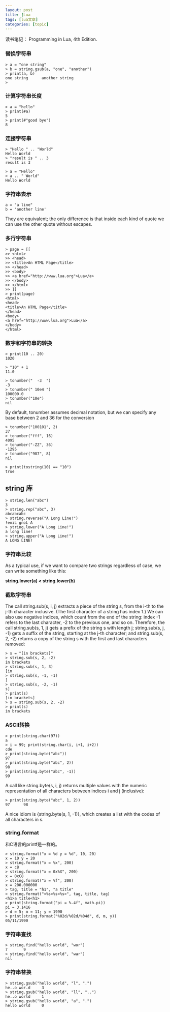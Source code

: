 ```yaml
---
layout: post
title: [Lua 
tags: [lua文章]
categories: [topic]
---
```

<p>读书笔记： Programming in Lua, 4th Edition.</p>

<h3 id="替换字符串">替换字符串</h3>

<div class="language-lua highlighter-rouge"><div class="highlight"><pre class="highlight"><code><span class="o">&gt;</span> <span class="n">a</span> <span class="o">=</span> <span class="s2">&#34;one string&#34;</span>
<span class="o">&gt;</span> <span class="n">b</span> <span class="o">=</span> <span class="nb">string.gsub</span><span class="p">(</span><span class="n">a</span><span class="p">,</span> <span class="s2">&#34;one&#34;</span><span class="p">,</span> <span class="s2">&#34;another&#34;</span><span class="p">)</span>
<span class="o">&gt;</span> <span class="nb">print</span><span class="p">(</span><span class="n">a</span><span class="p">,</span> <span class="n">b</span><span class="p">)</span>
<span class="n">one</span> <span class="n">string</span>      <span class="n">another</span> <span class="n">string</span>
<span class="o">&gt;</span>
</code></pre></div></div>

<h3 id="计算字符串长度">计算字符串长度</h3>

<div class="language-lua highlighter-rouge"><div class="highlight"><pre class="highlight"><code><span class="o">&gt;</span> <span class="n">a</span> <span class="o">=</span> <span class="s2">&#34;hello&#34;</span>
<span class="o">&gt;</span> <span class="nb">print</span><span class="p">(</span><span class="o">#</span><span class="n">a</span><span class="p">)</span>
<span class="mi">5</span>
<span class="o">&gt;</span> <span class="nb">print</span><span class="p">(</span><span class="o">#</span><span class="s2">&#34;good bye&#34;</span><span class="p">)</span>
<span class="mi">8</span>
</code></pre></div></div>

<h3 id="连接字符串">连接字符串</h3>

<div class="language-lua highlighter-rouge"><div class="highlight"><pre class="highlight"><code><span class="o">&gt;</span> <span class="s2">&#34;Hello &#34;</span> <span class="o">..</span> <span class="s2">&#34;World&#34;</span>
<span class="n">Hello</span> <span class="n">World</span>
<span class="o">&gt;</span> <span class="s2">&#34;result is &#34;</span> <span class="o">..</span> <span class="mi">3</span>
<span class="n">result</span> <span class="n">is</span> <span class="mi">3</span>
</code></pre></div></div>

<div class="language-lua highlighter-rouge"><div class="highlight"><pre class="highlight"><code><span class="o">&gt;</span> <span class="n">a</span> <span class="o">=</span> <span class="s2">&#34;Hello&#34;</span>
<span class="o">&gt;</span> <span class="n">a</span> <span class="o">..</span> <span class="s2">&#34; World&#34;</span>
<span class="n">Hello</span> <span class="n">World</span>
</code></pre></div></div>

<h3 id="字符串表示">字符串表示</h3>

<div class="language-lua highlighter-rouge"><div class="highlight"><pre class="highlight"><code><span class="n">a</span> <span class="o">=</span> <span class="s2">&#34;a line&#34;</span>
<span class="n">b</span> <span class="o">=</span> <span class="s1">&#39;another line&#39;</span>
</code></pre></div></div>

<p>They are equivalent; the only difference is that inside each kind of quote we can use the other quote without
escapes.</p>

<h3 id="多行字符串">多行字符串</h3>

<div class="language-lua highlighter-rouge"><div class="highlight"><pre class="highlight"><code><span class="o">&gt;</span> <span class="n">page</span> <span class="o">=</span> <span class="s">[[
&gt;&gt; &lt;html&gt;
&gt;&gt; &lt;head&gt;
&gt;&gt; &lt;title&gt;An HTML Page&lt;/title&gt;
&gt;&gt; &lt;/head&gt;
&gt;&gt; &lt;body&gt;
&gt;&gt; &lt;a href=&#34;http://www.lua.org&#34;&gt;Lua&lt;/a&gt;
&gt;&gt; &lt;/body&gt;
&gt;&gt; &lt;/html&gt;
&gt;&gt; ]]</span>
<span class="o">&gt;</span> <span class="nb">print</span><span class="p">(</span><span class="n">page</span><span class="p">)</span>
<span class="o">&lt;</span><span class="n">html</span><span class="o">&gt;</span>
<span class="o">&lt;</span><span class="n">head</span><span class="o">&gt;</span>
<span class="o">&lt;</span><span class="n">title</span><span class="o">&gt;</span><span class="n">An</span> <span class="n">HTML</span> <span class="n">Page</span><span class="o">&lt;/</span><span class="n">title</span><span class="o">&gt;</span>
<span class="o">&lt;/</span><span class="n">head</span><span class="o">&gt;</span>
<span class="o">&lt;</span><span class="n">body</span><span class="o">&gt;</span>
<span class="o">&lt;</span><span class="n">a</span> <span class="n">href</span><span class="o">=</span><span class="s2">&#34;http://www.lua.org&#34;</span><span class="o">&gt;</span><span class="n">Lua</span><span class="o">&lt;/</span><span class="n">a</span><span class="o">&gt;</span>
<span class="o">&lt;/</span><span class="n">body</span><span class="o">&gt;</span>
<span class="o">&lt;/</span><span class="n">html</span><span class="o">&gt;</span>
</code></pre></div></div>

<h3 id="数字和字符串的转换">数字和字符串的转换</h3>

<div class="language-lua highlighter-rouge"><div class="highlight"><pre class="highlight"><code><span class="o">&gt;</span> <span class="nb">print</span><span class="p">(</span><span class="mi">10</span> <span class="o">..</span> <span class="mi">20</span><span class="p">)</span>
<span class="mi">1020</span>
</code></pre></div></div>

<div class="language-lua highlighter-rouge"><div class="highlight"><pre class="highlight"><code><span class="o">&gt;</span> <span class="s2">&#34;10&#34;</span> <span class="o">+</span> <span class="mi">1</span>
<span class="mi">11</span><span class="p">.</span><span class="mi">0</span>
</code></pre></div></div>

<div class="language-lua highlighter-rouge"><div class="highlight"><pre class="highlight"><code><span class="o">&gt;</span> <span class="nb">tonumber</span><span class="p">(</span><span class="s2">&#34;  -3  &#34;</span><span class="p">)</span>
<span class="o">-</span><span class="mi">3</span>
<span class="o">&gt;</span> <span class="nb">tonumber</span><span class="p">(</span><span class="s2">&#34; 10e4 &#34;</span><span class="p">)</span>
<span class="mi">100000</span><span class="p">.</span><span class="mi">0</span>
<span class="o">&gt;</span> <span class="nb">tonumber</span><span class="p">(</span><span class="s2">&#34;10e&#34;</span><span class="p">)</span>
<span class="kc">nil</span>
</code></pre></div></div>

<p>By default, tonumber assumes decimal notation, but we can specify any base between 2 and 36 for the
conversion</p>

<div class="language-lua highlighter-rouge"><div class="highlight"><pre class="highlight"><code><span class="o">&gt;</span> <span class="nb">tonumber</span><span class="p">(</span><span class="s2">&#34;100101&#34;</span><span class="p">,</span> <span class="mi">2</span><span class="p">)</span>
<span class="mi">37</span>
<span class="o">&gt;</span> <span class="nb">tonumber</span><span class="p">(</span><span class="s2">&#34;fff&#34;</span><span class="p">,</span> <span class="mi">16</span><span class="p">)</span>
<span class="mi">4095</span>
<span class="o">&gt;</span> <span class="nb">tonumber</span><span class="p">(</span><span class="s2">&#34;-ZZ&#34;</span><span class="p">,</span> <span class="mi">36</span><span class="p">)</span>
<span class="o">-</span><span class="mi">1295</span>
<span class="o">&gt;</span> <span class="nb">tonumber</span><span class="p">(</span><span class="s2">&#34;987&#34;</span><span class="p">,</span> <span class="mi">8</span><span class="p">)</span>
<span class="kc">nil</span>
</code></pre></div></div>

<div class="language-lua highlighter-rouge"><div class="highlight"><pre class="highlight"><code><span class="o">&gt;</span> <span class="nb">print</span><span class="p">(</span><span class="nb">tostring</span><span class="p">(</span><span class="mi">10</span><span class="p">)</span> <span class="o">==</span> <span class="s2">&#34;10&#34;</span><span class="p">)</span>
<span class="kc">true</span>
</code></pre></div></div>

<h2 id="string-库">string 库</h2>

<div class="language-lua highlighter-rouge"><div class="highlight"><pre class="highlight"><code><span class="o">&gt;</span> <span class="nb">string.len</span><span class="p">(</span><span class="s2">&#34;abc&#34;</span><span class="p">)</span>
<span class="mi">3</span>
<span class="o">&gt;</span> <span class="nb">string.rep</span><span class="p">(</span><span class="s2">&#34;abc&#34;</span><span class="p">,</span> <span class="mi">3</span><span class="p">)</span>
<span class="n">abcabcabc</span>
<span class="o">&gt;</span> <span class="nb">string.reverse</span><span class="p">(</span><span class="s2">&#34;A Long Line!&#34;</span><span class="p">)</span>
<span class="err">!</span><span class="n">eniL</span> <span class="n">gnoL</span> <span class="n">A</span>
<span class="o">&gt;</span> <span class="nb">string.lower</span><span class="p">(</span><span class="s2">&#34;A Long Line!&#34;</span><span class="p">)</span>
<span class="n">a</span> <span class="n">long</span> <span class="n">line</span><span class="err">!</span>
<span class="o">&gt;</span> <span class="nb">string.upper</span><span class="p">(</span><span class="s2">&#34;A Long Line!&#34;</span><span class="p">)</span>
<span class="n">A</span> <span class="n">LONG</span> <span class="n">LINE</span><span class="err">!</span>
</code></pre></div></div>

<h3 id="字符串比较">字符串比较</h3>

<p>As a typical use, if we want to compare two strings regardless of case, we can write something like this:</p>

<p><strong>string.lower(a) &lt; string.lower(b)</strong></p>

<h3 id="截取字符串">截取字符串</h3>

<p>The call string.sub(s, i, j) extracts a piece of the string s, from the i-th to the j-th character
inclusive. (The first character of a string has index 1.) We can also use negative indices, which count from
the end of the string: index -1 refers to the last character, -2 to the previous one, and so on. Therefore, the
call string.sub(s, 1, j) gets a prefix of the string s with length j; string.sub(s, j, -1)
gets a suffix of the string, starting at the j-th character; and string.sub(s, 2, -2) returns a copy
of the string s with the first and last characters removed:</p>

<div class="language-lua highlighter-rouge"><div class="highlight"><pre class="highlight"><code><span class="o">&gt;</span> <span class="n">s</span> <span class="o">=</span> <span class="s2">&#34;[in brackets]&#34;</span>
<span class="o">&gt;</span> <span class="nb">string.sub</span><span class="p">(</span><span class="n">s</span><span class="p">,</span> <span class="mi">2</span><span class="p">,</span> <span class="o">-</span><span class="mi">2</span><span class="p">)</span>
<span class="k">in</span> <span class="n">brackets</span>
<span class="o">&gt;</span> <span class="nb">string.sub</span><span class="p">(</span><span class="n">s</span><span class="p">,</span> <span class="mi">1</span><span class="p">,</span> <span class="mi">3</span><span class="p">)</span>
<span class="p">[</span><span class="k">in</span>
<span class="o">&gt;</span> <span class="nb">string.sub</span><span class="p">(</span><span class="n">s</span><span class="p">,</span> <span class="o">-</span><span class="mi">1</span><span class="p">,</span> <span class="o">-</span><span class="mi">1</span><span class="p">)</span>
<span class="p">]</span>
<span class="o">&gt;</span> <span class="nb">string.sub</span><span class="p">(</span><span class="n">s</span><span class="p">,</span> <span class="o">-</span><span class="mi">2</span><span class="p">,</span> <span class="o">-</span><span class="mi">1</span><span class="p">)</span>
<span class="n">s</span><span class="p">]</span>
<span class="o">&gt;</span> <span class="nb">print</span><span class="p">(</span><span class="n">s</span><span class="p">)</span>
<span class="p">[</span><span class="k">in</span> <span class="n">brackets</span><span class="p">]</span>
<span class="o">&gt;</span> <span class="n">s</span> <span class="o">=</span> <span class="nb">string.sub</span><span class="p">(</span><span class="n">s</span><span class="p">,</span> <span class="mi">2</span><span class="p">,</span> <span class="o">-</span><span class="mi">2</span><span class="p">)</span>
<span class="o">&gt;</span> <span class="nb">print</span><span class="p">(</span><span class="n">s</span><span class="p">)</span>
<span class="k">in</span> <span class="n">brackets</span>
</code></pre></div></div>

<h3 id="ascii转换">ASCII转换</h3>

<div class="language-lua highlighter-rouge"><div class="highlight"><pre class="highlight"><code><span class="o">&gt;</span> <span class="nb">print</span><span class="p">(</span><span class="nb">string.char</span><span class="p">(</span><span class="mi">97</span><span class="p">))</span>
<span class="n">a</span>
<span class="o">&gt;</span> <span class="n">i</span> <span class="o">=</span> <span class="mi">99</span><span class="p">;</span> <span class="nb">print</span><span class="p">(</span><span class="nb">string.char</span><span class="p">(</span><span class="n">i</span><span class="p">,</span> <span class="n">i</span><span class="o">+</span><span class="mi">1</span><span class="p">,</span> <span class="n">i</span><span class="o">+</span><span class="mi">2</span><span class="p">))</span>
<span class="n">cde</span>
<span class="o">&gt;</span> <span class="nb">print</span><span class="p">(</span><span class="nb">string.byte</span><span class="p">(</span><span class="s2">&#34;abc&#34;</span><span class="p">))</span>
<span class="mi">97</span>
<span class="o">&gt;</span> <span class="nb">print</span><span class="p">(</span><span class="nb">string.byte</span><span class="p">(</span><span class="s2">&#34;abc&#34;</span><span class="p">,</span> <span class="mi">2</span><span class="p">))</span>
<span class="mi">98</span>
<span class="o">&gt;</span> <span class="nb">print</span><span class="p">(</span><span class="nb">string.byte</span><span class="p">(</span><span class="s2">&#34;abc&#34;</span><span class="p">,</span> <span class="o">-</span><span class="mi">1</span><span class="p">))</span>
<span class="mi">99</span>
</code></pre></div></div>

<p>A call like string.byte(s, i, j) returns multiple values with the numeric representation of all
characters between indices i and j (inclusive):</p>

<div class="language-lua highlighter-rouge"><div class="highlight"><pre class="highlight"><code><span class="o">&gt;</span> <span class="nb">print</span><span class="p">(</span><span class="nb">string.byte</span><span class="p">(</span><span class="s2">&#34;abc&#34;</span><span class="p">,</span> <span class="mi">1</span><span class="p">,</span> <span class="mi">2</span><span class="p">))</span>
<span class="mi">97</span>      <span class="mi">98</span>
</code></pre></div></div>

<p>A nice idiom is {string.byte(s, 1, -1)}, which creates a list with the codes of all characters in s.</p>

<h3 id="stringformat">string.format</h3>

<p>和C语言的printf是一样的。</p>

<div class="language-lua highlighter-rouge"><div class="highlight"><pre class="highlight"><code><span class="o">&gt;</span> <span class="nb">string.format</span><span class="p">(</span><span class="s2">&#34;x = %d y = %d&#34;</span><span class="p">,</span> <span class="mi">10</span><span class="p">,</span> <span class="mi">20</span><span class="p">)</span>
<span class="n">x</span> <span class="o">=</span> <span class="mi">10</span> <span class="n">y</span> <span class="o">=</span> <span class="mi">20</span>
<span class="o">&gt;</span> <span class="nb">string.format</span><span class="p">(</span><span class="s2">&#34;x = %x&#34;</span><span class="p">,</span> <span class="mi">200</span><span class="p">)</span>
<span class="n">x</span> <span class="o">=</span> <span class="n">c8</span>
<span class="o">&gt;</span> <span class="nb">string.format</span><span class="p">(</span><span class="s2">&#34;x = 0x%X&#34;</span><span class="p">,</span> <span class="mi">200</span><span class="p">)</span>
<span class="n">x</span> <span class="o">=</span> <span class="mh">0xC8</span>
<span class="o">&gt;</span> <span class="nb">string.format</span><span class="p">(</span><span class="s2">&#34;x = %f&#34;</span><span class="p">,</span> <span class="mi">200</span><span class="p">)</span>
<span class="n">x</span> <span class="o">=</span> <span class="mi">200</span><span class="p">.</span><span class="mi">000000</span>
<span class="o">&gt;</span> <span class="n">tag</span><span class="p">,</span> <span class="n">title</span> <span class="o">=</span> <span class="s2">&#34;h1&#34;</span><span class="p">,</span> <span class="s2">&#34;a title&#34;</span>
<span class="o">&gt;</span> <span class="nb">string.format</span><span class="p">(</span><span class="s2">&#34;&lt;%s&gt;%s&lt;%s&gt;&#34;</span><span class="p">,</span> <span class="n">tag</span><span class="p">,</span> <span class="n">title</span><span class="p">,</span> <span class="n">tag</span><span class="p">)</span>
<span class="o">&lt;</span><span class="n">h1</span><span class="o">&gt;</span><span class="n">a</span> <span class="n">title</span><span class="o">&lt;</span><span class="n">h1</span><span class="o">&gt;</span>
<span class="o">&gt;</span> <span class="nb">print</span><span class="p">(</span><span class="nb">string.format</span><span class="p">(</span><span class="s2">&#34;pi = %.4f&#34;</span><span class="p">,</span> <span class="nb">math.pi</span><span class="p">))</span>
<span class="n">pi</span> <span class="o">=</span> <span class="mi">3</span><span class="p">.</span><span class="mi">1416</span>
<span class="o">&gt;</span> <span class="n">d</span> <span class="o">=</span> <span class="mi">5</span><span class="p">;</span> <span class="n">m</span> <span class="o">=</span> <span class="mi">11</span><span class="p">;</span> <span class="n">y</span> <span class="o">=</span> <span class="mi">1990</span>
<span class="o">&gt;</span> <span class="nb">print</span><span class="p">(</span><span class="nb">string.format</span><span class="p">(</span><span class="s2">&#34;%02d/%02d/%04d&#34;</span><span class="p">,</span> <span class="n">d</span><span class="p">,</span> <span class="n">m</span><span class="p">,</span> <span class="n">y</span><span class="p">))</span>
<span class="mi">05</span><span class="o">/</span><span class="mi">11</span><span class="o">/</span><span class="mi">1990</span>
</code></pre></div></div>

<h3 id="字符串查找">字符串查找</h3>

<div class="language-lua highlighter-rouge"><div class="highlight"><pre class="highlight"><code><span class="o">&gt;</span> <span class="nb">string.find</span><span class="p">(</span><span class="s2">&#34;hello world&#34;</span><span class="p">,</span> <span class="s2">&#34;wor&#34;</span><span class="p">)</span>
<span class="mi">7</span>       <span class="mi">9</span>
<span class="o">&gt;</span> <span class="nb">string.find</span><span class="p">(</span><span class="s2">&#34;hello world&#34;</span><span class="p">,</span> <span class="s2">&#34;war&#34;</span><span class="p">)</span>
<span class="kc">nil</span>
</code></pre></div></div>

<h3 id="字符串替换">字符串替换</h3>

<div class="language-lua highlighter-rouge"><div class="highlight"><pre class="highlight"><code><span class="o">&gt;</span> <span class="nb">string.gsub</span><span class="p">(</span><span class="s2">&#34;hello world&#34;</span><span class="p">,</span> <span class="s2">&#34;l&#34;</span><span class="p">,</span> <span class="s2">&#34;.&#34;</span><span class="p">)</span>
<span class="n">he</span><span class="o">..</span><span class="n">o</span> <span class="n">wor</span><span class="p">.</span><span class="n">d</span>     <span class="mi">3</span>
<span class="o">&gt;</span> <span class="nb">string.gsub</span><span class="p">(</span><span class="s2">&#34;hello world&#34;</span><span class="p">,</span> <span class="s2">&#34;ll&#34;</span><span class="p">,</span> <span class="s2">&#34;..&#34;</span><span class="p">)</span>
<span class="n">he</span><span class="o">..</span><span class="n">o</span> <span class="n">world</span>     <span class="mi">1</span>
<span class="o">&gt;</span> <span class="nb">string.gsub</span><span class="p">(</span><span class="s2">&#34;hello world&#34;</span><span class="p">,</span> <span class="s2">&#34;a&#34;</span><span class="p">,</span> <span class="s2">&#34;.&#34;</span><span class="p">)</span>
<span class="n">hello</span> <span class="n">world</span>     <span class="mi">0</span>
</code></pre></div></div>